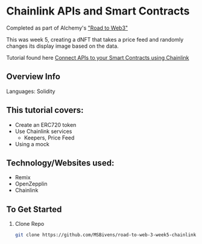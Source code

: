 # Chainlink APIs and Smart Contracts

Completed as part of Alchemy's ["Road to Web3"](https://www.youtube.com/playlist?list=PLMj8NvODurfEYLsuiClgikZBGDfhwdcXF)

This was week 5, creating a dNFT that takes a price feed and randomly changes its display image based on the data.

Tutorial found here [Connect APIs to your Smart Contracts using Chainlink](https://www.youtube.com/watch?v=hNdXSMKLDi4&list=PLMj8NvODurfEYLsuiClgikZBGDfhwdcXF&index=5)

## Overview Info

Languages: Solidity

## This tutorial covers:

- Create an ERC720 token
- Use Chainlink services
  - Keepers, Price Feed
- Using a mock

## Technology/Websites used:

- Remix
- OpenZepplin
- Chainlink

## To Get Started

1. Clone Repo
   ```sh
   git clone https://github.com/MSBivens/road-to-web-3-week5-chainlink-api
   ```
